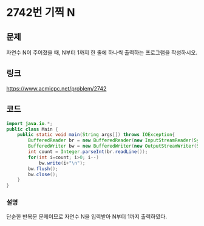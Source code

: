 # 2742번 기찍 N

## 문제

자연수 N이 주어졌을 때, N부터 1까지 한 줄에 하나씩 출력하는 프로그램을 작성하시오.

## 링크

https://www.acmicpc.net/problem/2742

## 코드

```java
import java.io.*;
public class Main {
	public static void main(String args[]) throws IOException{
		BufferedReader br = new BufferedReader(new InputStreamReader(System.in));
		BufferedWriter bw = new BufferedWriter(new OutputStreamWriter(System.out));
		int count = Integer.parseInt(br.readLine());
		for(int i=count; i>0; i--)
			bw.write(i+"\n");
		bw.flush();
		bw.close();
    }
}
```

### 설명

단순한 반복문 문제이므로 자연수 N을 입력받아 N부터 1까지 출력하였다.